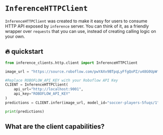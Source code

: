 # `InferenceHTTPClient`

`InferenceHTTPClient` was created to make it easy for users to consume HTTP API exposed by `inference` server. You
can think of it, as a friendly wrapper over `requests` that you can use, instead of creating calling logic on
your own.

## 🔥 quickstart
```python
from inference_clients.http.client import InferenceHTTPClient

image_url = "https://source.roboflow.com/pwYAXv9BTpqLyFfgQoPZ/u48G0UpWfk8giSw7wrU8/original.jpg"

#Replace ROBOFLOW_API_KEY with your Roboflow API Key
CLIENT = InferenceHTTPClient(
    api_url="http://localhost:9001",
    api_key="ROBOFLOW_API_KEY"
)
predictions = CLIENT.infer(image_url, model_id="soccer-players-5fuqs/1")

print(predictions)
```

## What are the client capabilities?
